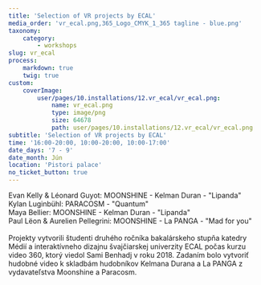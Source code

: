 ```yaml
---
title: 'Selection of VR projects by ECAL'
media_order: 'vr_ecal.png,365_Logo_CMYK_1_365 tagline - blue.png'
taxonomy:
    category:
        - workshops
slug: vr_ecal
process:
    markdown: true
    twig: true
custom:
    coverImage:
        user/pages/10.installations/12.vr_ecal/vr_ecal.png:
            name: vr_ecal.png
            type: image/png
            size: 64678
            path: user/pages/10.installations/12.vr_ecal/vr_ecal.png
subtitle: 'Selection of VR projects by ECAL'
time: '16:00-20:00, 10:00-20:00, 10:00-17:00'
date_days: '7 - 9'
date_month: Jún
location: 'Pistori palace'
no_ticket_button: true
---
```


Evan Kelly & Léonard Guyot: MOONSHINE - Kelman Duran - "Lipanda" <br>
Kylan Luginbühl: PARACOSM - "Quantum"<br>
Maya Bellier: MOONSHINE - Kelman Duran - "Lipanda"<br>
Paul Lëon & Aurelien Pellegrini: MOONSHINE - La PANGA - "Mad for you"<br>
<br>
Projekty vytvorili študenti druhého ročníka bakalárskeho stupňa katedry Médií a interaktívneho dizajnu švajčiarskej univerzity ECAL počas kurzu video 360, ktorý viedol Sami Benhadj v roku 2018. Zadaním bolo vytvoriť hudobné video k skladbám hudobníkov Kelmana Durana a La PANGA z vydavateľstva Moonshine a Paracosm.